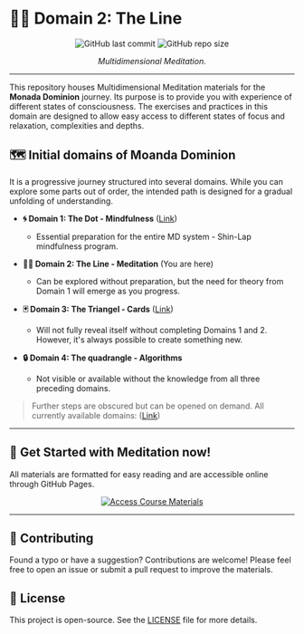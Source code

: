 # 🧘‍♂️ Domain 2: The Line

<p align="center">
  <img src="https://img.shields.io/github/last-commit/monada-dominion/domain_2?style=for-the-badge" alt="GitHub last commit">
  <img src="https://img.shields.io/github/repo-size/monada-dominion/domain_2?style=for-the-badge" alt="GitHub repo size">
</p>

<p align="center">
  <em>Multidimensional Meditation.</em>
</p>

---

This repository houses Multidimensional Meditation materials for the **Monada Dominion** journey. Its purpose is to provide you with experience of different states of consciousness. The exercises and practices in this domain are designed to allow easy access to different states of focus and relaxation, complexities and depths. 

## 🗺️ Initial domains of Moanda Dominion

It is a progressive journey structured into several domains. While you can explore some parts out of order, the intended path is designed for a gradual unfolding of understanding.

*   **🌀 Domain 1: The Dot - Mindfulness** (<a href="https://github.com/Monada-Dominion/domain_1">Link</a>)
    *   Essential preparation for the entire MD system - Shin-Lap mindfulness program.

*   **🧘‍♂️ Domain 2: The Line - Meditation** (You are here)
    *   Can be explored without preparation, but the need for theory from Domain 1 will emerge as you progress.

*   **🃏 Domain 3: The Triangel - Cards** (<a href="https://github.com/Monada-Dominion/domain_3">Link</a>)
    *   Will not fully reveal itself without completing Domains 1 and 2. However, it's always possible to create something new.

*   **🔒 Domain 4: The quadrangle - Algorithms**
    *   Not visible or available without the knowledge from all three preceding domains.

> Further steps are obscured but can be opened on demand. All currently available domains: (<a href="https://github.com/Monada-Dominion/domain_3">Link</a>)



---

## 🚀 Get Started with Meditation now!

All materials are formatted for easy reading and are accessible online through GitHub Pages.

<p align="center">
  <a href="https://monada-dominion.github.io/domain_2/index.html">
    <img src="https://img.shields.io/badge/►_Start_the_Course-000000?style=for-the-badge&logo=github&logoColor=white" alt="Access Course Materials">
  </a>
</p>

---

## 🙌 Contributing

Found a typo or have a suggestion? Contributions are welcome! Please feel free to open an issue or submit a pull request to improve the materials.

## 📄 License

This project is open-source. See the [LICENSE](LICENSE) file for more details.
